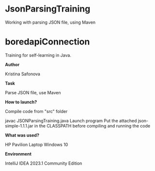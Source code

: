 # JsonParsingTraining
Working with parsing JSON file, using Maven 

# boredapiConnection

Training for self-learning in Java.

**Author**

Kristina Safonova

**Task**

Parse JSON file, use Maven 

**How to launch?**

Compile code from "src" folder

javac JSONParsingTraining.java Launch program
Put the attached json-simple-1.1.1.jar in the CLASSPATH before compiling and running the code

**What was used?**

HP Pavilion Laptop Windows 10

**Environment**

IntelliJ IDEA 2023.1 Community Edition
